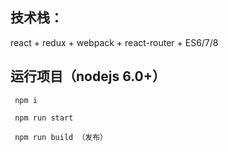 
## 技术栈：
  react + redux + webpack + react-router + ES6/7/8


## 运行项目（nodejs 6.0+）

```
 npm i

 npm run start

 npm run build （发布）
```